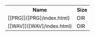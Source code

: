 <table>
<tr><th>Name</th><th>Size</th></tr>
<tr><td>[[PRG]]([PRG]/index.html)</td><td>DIR</td></tr>
<tr><td>[[WAV]]([WAV]/index.html)</td><td>DIR</td></tr>
</table>

